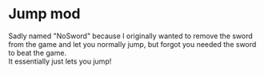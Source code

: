 # Jump mod
Sadly named "NoSword" because I originally wanted to remove the sword from the game and let you normally jump, but forgot you needed the sword to beat the game.
<br>
It essentially just lets you jump!